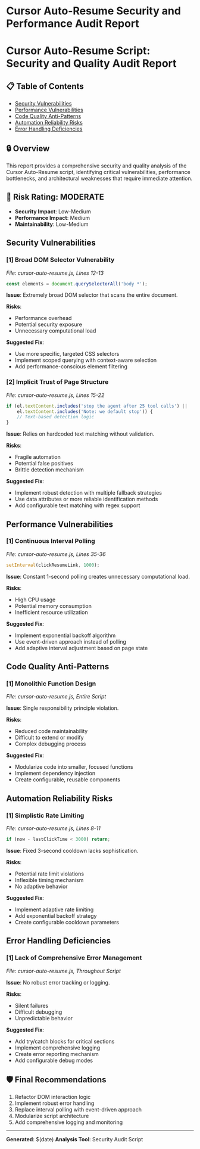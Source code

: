 # Cursor Auto-Resume Security and Performance Audit Report

# Cursor Auto-Resume Script: Security and Quality Audit Report

## 📋 Table of Contents
- [Security Vulnerabilities](#security-vulnerabilities)
- [Performance Vulnerabilities](#performance-vulnerabilities)
- [Code Quality Anti-Patterns](#code-quality-anti-patterns)
- [Automation Reliability Risks](#automation-reliability-risks)
- [Error Handling Deficiencies](#error-handling-deficiencies)

## 🔒 Overview
This report provides a comprehensive security and quality analysis of the Cursor Auto-Resume script, identifying critical vulnerabilities, performance bottlenecks, and architectural weaknesses that require immediate attention.

## 🚨 Risk Rating: MODERATE
- **Security Impact**: Low-Medium
- **Performance Impact**: Medium
- **Maintainability**: Low-Medium

## Security Vulnerabilities

### [1] Broad DOM Selector Vulnerability
_File: cursor-auto-resume.js, Lines 12-13_

```javascript
const elements = document.querySelectorAll('body *');
```

**Issue**: Extremely broad DOM selector that scans the entire document.

**Risks**:
- Performance overhead
- Potential security exposure
- Unnecessary computational load

**Suggested Fix**:
- Use more specific, targeted CSS selectors
- Implement scoped querying with context-aware selection
- Add performance-conscious element filtering

### [2] Implicit Trust of Page Structure
_File: cursor-auto-resume.js, Lines 15-22_

```javascript
if (el.textContent.includes('stop the agent after 25 tool calls') || 
    el.textContent.includes('Note: we default stop')) {
    // Text-based detection logic
}
```

**Issue**: Relies on hardcoded text matching without validation.

**Risks**:
- Fragile automation
- Potential false positives
- Brittle detection mechanism

**Suggested Fix**:
- Implement robust detection with multiple fallback strategies
- Use data attributes or more reliable identification methods
- Add configurable text matching with regex support

## Performance Vulnerabilities

### [1] Continuous Interval Polling
_File: cursor-auto-resume.js, Lines 35-36_

```javascript
setInterval(clickResumeLink, 1000);
```

**Issue**: Constant 1-second polling creates unnecessary computational load.

**Risks**:
- High CPU usage
- Potential memory consumption
- Inefficient resource utilization

**Suggested Fix**:
- Implement exponential backoff algorithm
- Use event-driven approach instead of polling
- Add adaptive interval adjustment based on page state

## Code Quality Anti-Patterns

### [1] Monolithic Function Design
_File: cursor-auto-resume.js, Entire Script_

**Issue**: Single responsibility principle violation.

**Risks**:
- Reduced code maintainability
- Difficult to extend or modify
- Complex debugging process

**Suggested Fix**:
- Modularize code into smaller, focused functions
- Implement dependency injection
- Create configurable, reusable components

## Automation Reliability Risks

### [1] Simplistic Rate Limiting
_File: cursor-auto-resume.js, Lines 8-11_

```javascript
if (now - lastClickTime < 3000) return;
```

**Issue**: Fixed 3-second cooldown lacks sophistication.

**Risks**:
- Potential rate limit violations
- Inflexible timing mechanism
- No adaptive behavior

**Suggested Fix**:
- Implement adaptive rate limiting
- Add exponential backoff strategy
- Create configurable cooldown parameters

## Error Handling Deficiencies

### [1] Lack of Comprehensive Error Management
_File: cursor-auto-resume.js, Throughout Script_

**Issue**: No robust error tracking or logging.

**Risks**:
- Silent failures
- Difficult debugging
- Unpredictable behavior

**Suggested Fix**:
- Add try/catch blocks for critical sections
- Implement comprehensive logging
- Create error reporting mechanism
- Add configurable debug modes

## 🛡️ Final Recommendations
1. Refactor DOM interaction logic
2. Implement robust error handling
3. Replace interval polling with event-driven approach
4. Modularize script architecture
5. Add comprehensive logging and monitoring

---

**Generated**: $(date)
**Analysis Tool**: Security Audit Script